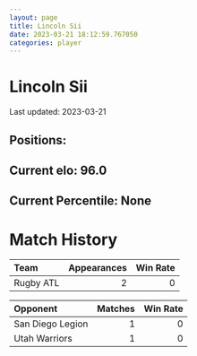 ```yaml
---  
layout: page  
title: Lincoln Sii  
date: 2023-03-21 18:12:59.767050  
categories: player  
---
```

# Lincoln Sii


Last updated: 2023-03-21
## Positions: 

## Current elo: 96.0

## Current Percentile: None

# Match History


| Team      |   Appearances |   Win Rate |
|:----------|--------------:|-----------:|
| Rugby ATL |             2 |          0 |

| Opponent         |   Matches |   Win Rate |
|:-----------------|----------:|-----------:|
| San Diego Legion |         1 |          0 |
| Utah Warriors    |         1 |          0 |